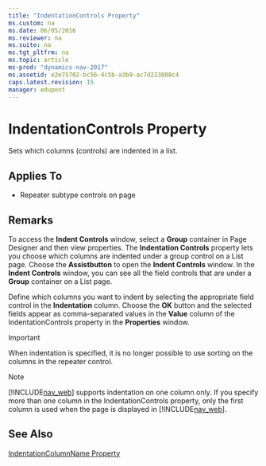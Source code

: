 ```yaml
---
title: "IndentationControls Property"
ms.custom: na
ms.date: 06/05/2016
ms.reviewer: na
ms.suite: na
ms.tgt_pltfrm: na
ms.topic: article
ms-prod: "dynamics-nav-2017"
ms.assetid: e2e75702-bc56-4c5b-a3b9-ac7d223808c4
caps.latest.revision: 15
manager: edupont
---
```

# IndentationControls Property
Sets which columns \(controls\) are indented in a list.  
  
## Applies To  
  
-   Repeater subtype controls on page  
  
## Remarks  
 To access the **Indent Controls** window, select a **Group** container in Page Designer and then view properties. The **Indentation Controls** property lets you choose which columns are indented under a group control on a List page. Choose the **Assistbutton** to open the **Indent Controls** window. In the **Indent Controls** window, you can see all the field controls that are under a **Group** container on a List page.  
  
 Define which columns you want to indent by selecting the appropriate field control in the **Indentation** column. Choose the **OK** button and the selected fields appear as comma\-separated values in the **Value** column of the IndentationControls property in the **Properties** window.  
  
> [!IMPORTANT]  
>  When indentation is specified, it is no longer possible to use sorting on the columns in the repeater control.  
  
> [!NOTE]  
>  [!INCLUDE[nav_web](includes/nav_web_md.md)] supports indentation on one column only. If you specify more than one column in the IndentationControls property, only the first column is used when the page is displayed in [!INCLUDE[nav_web](includes/nav_web_md.md)].  
  
## See Also  
 [IndentationColumnName Property](IndentationColumnName-Property.md)